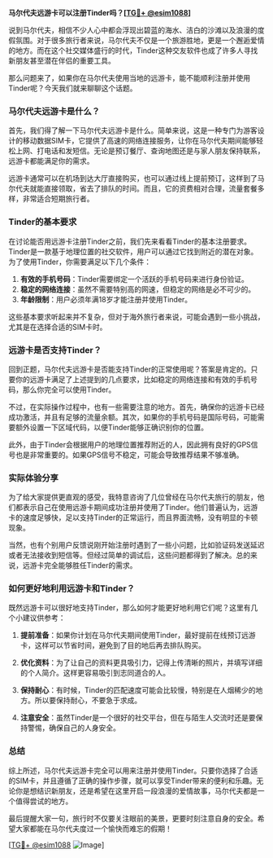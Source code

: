 **马尔代夫远游卡可以注册Tinder吗？[[TG💪+ @esim1088](https://t.me/s/esim1088)]**

说到马尔代夫，相信不少人心中都会浮现出碧蓝的海水、洁白的沙滩以及浪漫的度假氛围。对于很多旅行者来说，马尔代夫不仅是一个旅游胜地，更是一个邂逅爱情的地方。而在这个社交媒体盛行的时代，Tinder这种交友软件也成了许多人寻找新朋友甚至潜在伴侣的重要工具。

那么问题来了，如果你在马尔代夫使用当地的远游卡，能不能顺利注册并使用Tinder呢？今天我们就来聊聊这个话题。

### 马尔代夫远游卡是什么？

首先，我们得了解一下马尔代夫远游卡是什么。简单来说，这是一种专门为游客设计的移动数据SIM卡，它提供了高速的网络连接服务，让你在马尔代夫期间能够轻松上网、打电话和发短信。无论是预订餐厅、查询地图还是与家人朋友保持联系，远游卡都能满足你的需求。

远游卡通常可以在机场到达大厅直接购买，也可以通过线上提前预订，这样到了马尔代夫就能直接领取，省去了排队的时间。而且，它的资费相对合理，流量套餐多样，非常适合短期旅行者。

### Tinder的基本要求

在讨论能否用远游卡注册Tinder之前，我们先来看看Tinder的基本注册要求。Tinder是一款基于地理位置的社交软件，用户可以通过它找到附近的潜在对象。为了使用Tinder，你需要满足以下几个条件：

1. **有效的手机号码**：Tinder需要绑定一个活跃的手机号码来进行身份验证。
2. **稳定的网络连接**：虽然不需要特别高的网速，但稳定的网络是必不可少的。
3. **年龄限制**：用户必须年满18岁才能注册并使用Tinder。

这些基本要求听起来并不复杂，但对于海外旅行者来说，可能会遇到一些小挑战，尤其是在选择合适的SIM卡时。

### 远游卡是否支持Tinder？

回到正题，马尔代夫远游卡是否能支持Tinder的正常使用呢？答案是肯定的。只要你的远游卡满足了上述提到的几点要求，比如稳定的网络连接和有效的手机号码，那么你完全可以使用Tinder。

不过，在实际操作过程中，也有一些需要注意的地方。首先，确保你的远游卡已经成功激活，并且有足够的流量余额。其次，如果你的手机号码是国际号码，可能需要额外设置一下区域代码，以便Tinder能够正确识别你的位置。

此外，由于Tinder会根据用户的地理位置推荐附近的人，因此拥有良好的GPS信号也是非常重要的。如果GPS信号不稳定，可能会导致推荐结果不够准确。

### 实际体验分享

为了给大家提供更直观的感受，我特意咨询了几位曾经在马尔代夫旅行的朋友，他们都表示自己在使用远游卡期间成功注册并使用了Tinder。他们普遍认为，远游卡的速度足够快，足以支持Tinder的正常运行，而且界面流畅，没有明显的卡顿现象。

当然，也有个别用户反馈说刚开始注册时遇到了一些小问题，比如验证码发送延迟或者无法接收到短信等。但经过简单的调试后，这些问题都得到了解决。总的来说，远游卡完全能够胜任Tinder的需求。

### 如何更好地利用远游卡和Tinder？

既然远游卡可以很好地支持Tinder，那么如何才能更好地利用它们呢？这里有几个小建议供参考：

1. **提前准备**：如果你计划在马尔代夫期间使用Tinder，最好提前在线预订远游卡，这样可以节省时间，避免到了目的地后再去排队购买。
   
2. **优化资料**：为了让自己的资料更具吸引力，记得上传清晰的照片，并填写详细的个人简介。这样更容易吸引到志同道合的人。

3. **保持耐心**：有时候，Tinder的匹配速度可能会比较慢，特别是在人烟稀少的地方。所以要保持耐心，不要急于求成。

4. **注意安全**：虽然Tinder是一个很好的社交平台，但在与陌生人交流时还是要保持警惕，确保自己的人身安全。

### 总结

综上所述，马尔代夫远游卡完全可以用来注册并使用Tinder。只要你选择了合适的SIM卡，并且遵循了正确的操作步骤，就可以享受Tinder带来的便利和乐趣。无论你是想结识新朋友，还是希望在这里开启一段浪漫的爱情故事，马尔代夫都是一个值得尝试的地方。

最后提醒大家一句，旅行时不仅要关注眼前的美景，更要时刻注意自身的安全。希望大家都能在马尔代夫度过一个愉快而难忘的假期！

[[TG💪+ @esim1088](https://t.me/s/esim1088) ![Image](https://i.postimg.cc/4NQfJmqS/Snipaste-2025-05-13-00-14-12.png)]